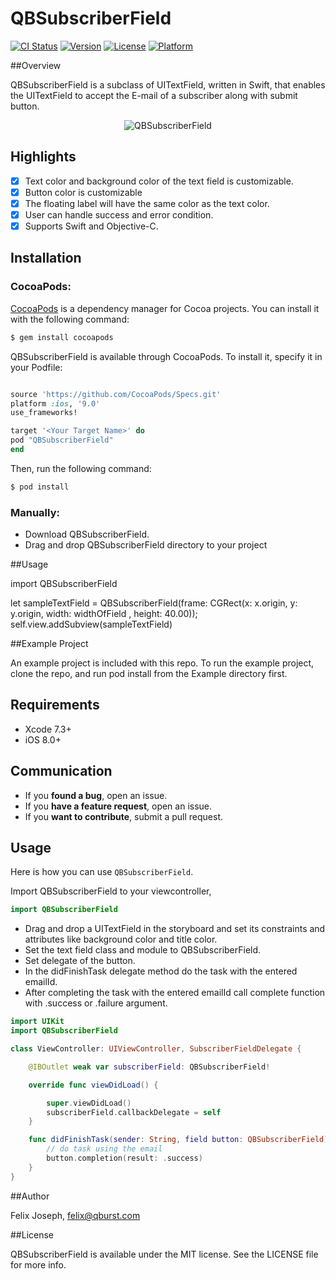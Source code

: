 # QBSubscriberField

[![CI Status](http://img.shields.io/travis/Felix/QBSubscriberField.svg?style=flat)](https://travis-ci.org/Felix/QBSubscriberField)
[![Version](https://img.shields.io/cocoapods/v/QBSubscriberField.svg?style=flat)](http://cocoapods.org/pods/QBSubscriberField)
[![License](https://img.shields.io/cocoapods/l/QBSubscriberField.svg?style=flat)](http://cocoapods.org/pods/QBSubscriberField)
[![Platform](https://img.shields.io/cocoapods/p/QBSubscriberField.svg?style=flat)](http://cocoapods.org/pods/QBSubscriberField)

##Overview

QBSubscriberField is a subclass of UITextField, written in Swift, that enables the UITextField to accept the E-mail of a subscriber along with submit button.

<p align="center">
<img src="http://imgur.com/mf4kmZd.gif" alt="QBSubscriberField" />
</p>

## Highlights

- [x] Text color and background color of the text field is customizable.
- [x] Button color is customizable
- [x] The floating label will have the same color as the text color.
- [x] User can handle success and error condition.
- [x] Supports Swift and Objective-C.

## Installation

### CocoaPods:

[CocoaPods](http://cocoapods.org) is a dependency manager for Cocoa projects. You can install it with the following command:

```bash
$ gem install cocoapods
```

QBSubscriberField is available through CocoaPods. To install it, specify it in your Podfile:

```ruby

source 'https://github.com/CocoaPods/Specs.git'
platform :ios, '9.0'
use_frameworks!

target '<Your Target Name>' do
pod "QBSubscriberField"
end
```

Then, run the following command:

```bash
$ pod install
```

### Manually:

* Download QBSubscriberField.
* Drag and drop QBSubscriberField directory to your project

##Usage

import QBSubscriberField

let sampleTextField = QBSubscriberField(frame: CGRect(x: x.origin, y: y.origin, width: widthOfField , height: 40.00));
self.view.addSubview(sampleTextField)

##Example Project

An example project is included with this repo. To run the example project, clone the repo, and run pod install from the Example directory first.

## Requirements

* Xcode 7.3+
* iOS 8.0+

## Communication

- If you **found a bug**, open an issue.
- If you **have a feature request**, open an issue.
- If you **want to contribute**, submit a pull request.

## Usage

Here is how you can use `QBSubscriberField`. 

Import QBSubscriberField to your viewcontroller,

```swift
import QBSubscriberField
```

* Drag and drop a UITextField in the storyboard and set its constraints and attributes like background color and title color.
* Set the text field class and module to QBSubscriberField.
* Set delegate of the button.
* In the didFinishTask delegate method do the task with the entered emailId.
* After completing the task with the entered emailId call complete function with .success or .failure argument.

```swift
import UIKit
import QBSubscriberField

class ViewController: UIViewController, SubscriberFieldDelegate {

    @IBOutlet weak var subscriberField: QBSubscriberField!

    override func viewDidLoad() {

        super.viewDidLoad()
        subscriberField.callbackDelegate = self
    }

    func didFinishTask(sender: String, field button: QBSubscriberField) {
        // do task using the email
        button.completion(result: .success)
    }
}
```
##Author

Felix Joseph, felix@qburst.com

##License

QBSubscriberField is available under the MIT license. See the LICENSE file for more info.
